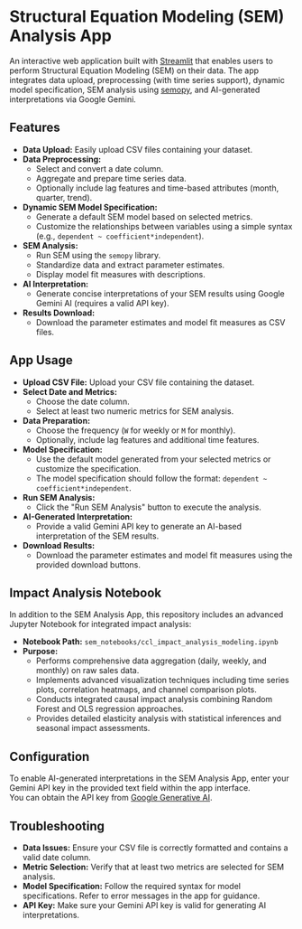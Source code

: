 # Structural Equation Modeling (SEM) Analysis App

An interactive web application built with [Streamlit](https://streamlit.io/) that enables users to perform Structural Equation Modeling (SEM) on their data. The app integrates data upload, preprocessing (with time series support), dynamic model specification, SEM analysis using [semopy](https://github.com/semopy/semopy), and AI-generated interpretations via Google Gemini.

## Features

- **Data Upload:** Easily upload CSV files containing your dataset.
- **Data Preprocessing:** 
  - Select and convert a date column.
  - Aggregate and prepare time series data.
  - Optionally include lag features and time-based attributes (month, quarter, trend).
- **Dynamic SEM Model Specification:** 
  - Generate a default SEM model based on selected metrics.
  - Customize the relationships between variables using a simple syntax (e.g., `dependent ~ coefficient*independent`).
- **SEM Analysis:** 
  - Run SEM using the `semopy` library.
  - Standardize data and extract parameter estimates.
  - Display model fit measures with descriptions.
- **AI Interpretation:** 
  - Generate concise interpretations of your SEM results using Google Gemini AI (requires a valid API key).
- **Results Download:** 
  - Download the parameter estimates and model fit measures as CSV files.

## App Usage

- **Upload CSV File:** Upload your CSV file containing the dataset.
- **Select Date and Metrics:**
    - Choose the date column.
    - Select at least two numeric metrics for SEM analysis.
- **Data Preparation:**
    - Choose the frequency (`W` for weekly or `M` for monthly).
    - Optionally, include lag features and additional time features.
- **Model Specification:**
    - Use the default model generated from your selected metrics or customize the specification.
    - The model specification should follow the format: `dependent ~ coefficient*independent`.
- **Run SEM Analysis:**
    - Click the "Run SEM Analysis" button to execute the analysis.
- **AI-Generated Interpretation:**
    - Provide a valid Gemini API key to generate an AI-based interpretation of the SEM results.
- **Download Results:**
    - Download the parameter estimates and model fit measures using the provided download buttons.

## Impact Analysis Notebook

In addition to the SEM Analysis App, this repository includes an advanced Jupyter Notebook for integrated impact analysis:
  
- **Notebook Path:** `sem_notebooks/ccl_impact_analysis_modeling.ipynb`
- **Purpose:**
  - Performs comprehensive data aggregation (daily, weekly, and monthly) on raw sales data.
  - Implements advanced visualization techniques including time series plots, correlation heatmaps, and channel comparison plots.
  - Conducts integrated causal impact analysis combining Random Forest and OLS regression approaches.
  - Provides detailed elasticity analysis with statistical inferences and seasonal impact assessments.

## Configuration

To enable AI-generated interpretations in the SEM Analysis App, enter your Gemini API key in the provided text field within the app interface.  
You can obtain the API key from [Google Generative AI](https://makersuite.google.com/app/apikey).

## Troubleshooting

- **Data Issues:** Ensure your CSV file is correctly formatted and contains a valid date column.
- **Metric Selection:** Verify that at least two metrics are selected for SEM analysis.
- **Model Specification:** Follow the required syntax for model specifications. Refer to error messages in the app for guidance.
- **API Key:** Make sure your Gemini API key is valid for generating AI interpretations.
